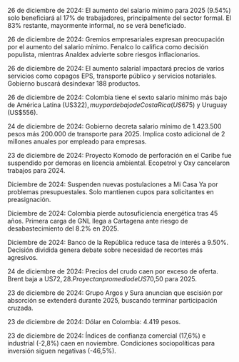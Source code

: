 26 de diciembre de 2024: El aumento del salario mínimo para 2025 (9.54%) solo beneficiará al 17% de trabajadores, principalmente del sector formal. El 83% restante, mayormente informal, no se verá beneficiado.

26 de diciembre de 2024: Gremios empresariales expresan preocupación por el aumento del salario mínimo. Fenalco lo califica como decisión populista, mientras Analdex advierte sobre riesgos inflacionarios.

26 de diciembre de 2024: El aumento salarial impactará precios de varios servicios como copagos EPS, transporte público y servicios notariales. Gobierno buscará desindexar 188 productos.

26 de diciembre de 2024: Colombia tiene el sexto salario mínimo más bajo de América Latina (US$322), muy por debajo de Costa Rica (US$675) y Uruguay (US$556).

24 de diciembre de 2024: Gobierno decreta salario mínimo de 1.423.500 pesos más 200.000 de transporte para 2025. Implica costo adicional de 2 millones anuales por empleado para empresas.

23 de diciembre de 2024: Proyecto Komodo de perforación en el Caribe fue suspendido por demoras en licencia ambiental. Ecopetrol y Oxy cancelaron trabajos para 2024.

Diciembre de 2024: Suspenden nuevas postulaciones a Mi Casa Ya por problemas presupuestales. Solo mantienen cupos para solicitantes en preasignación.

Diciembre de 2024: Colombia pierde autosuficiencia energética tras 45 años. Primera carga de GNL llega a Cartagena ante riesgo de desabastecimiento del 8.2% en 2025.

Diciembre de 2024: Banco de la República reduce tasa de interés a 9.50%. Decisión dividida genera debate sobre necesidad de recortes más agresivos.

24 de diciembre de 2024: Precios del crudo caen por exceso de oferta. Brent baja a US$72,28. Proyectan promedio de US$70,50 para 2025.

23 de diciembre de 2024: Grupo Argos y Sura anuncian que escisión por absorción se extenderá durante 2025, buscando terminar participación cruzada.

23 de diciembre de 2024: Dólar en Colombia: 4.419 pesos.

23 de diciembre de 2024: Índices de confianza comercial (17,6%) e industrial (-2,8%) caen en noviembre. Condiciones sociopolíticas para inversión siguen negativas (-46,5%).
